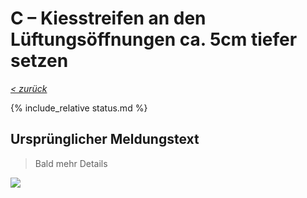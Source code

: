 # C &ndash; Kiesstreifen an den Lüftungsöffnungen ca. 5cm tiefer setzen

_[&lt; zurück](../../index.md)_

{% include_relative status.md %}

## Ursprünglicher Meldungstext

> Bald mehr Details

![](Meldung.jpg)